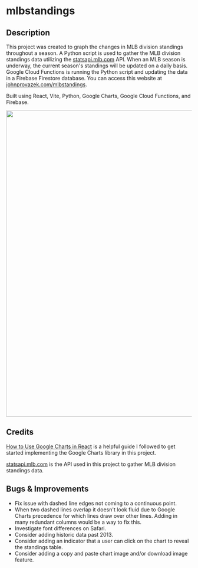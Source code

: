 # mlbstandings

## Description

This project was created to graph the changes in MLB division standings throughout a season.
A Python script is used to gather the MLB division standings data utilizing the [statsapi.mlb.com](https://statsapi.mlb.com/docs/login) API.
When an MLB season is underway, the current season's standings will be updated on a daily basis.
Google Cloud Functions is running the Python script and updating the data in a Firebase Firestore database.
You can access this website at [johnprovazek.com/mlbstandings](https://www.johnprovazek.com/mlbstandings/).

Built using React, Vite, Python, Google Charts, Google Cloud Functions, and Firebase.

<div align="center">
  <picture>
    <img src="https://repository-images.githubusercontent.com/483421754/ce78b600-adcd-445a-80cc-8236060bc43e" width="830px">
  </picture>
</div>

## Credits

[How to Use Google Charts in React](https://blog.shahednasser.com/how-to-use-google-charts-in-react/) is a helpful guide I followed to get started implementing the Google Charts library in this project.

[statsapi.mlb.com](https://statsapi.mlb.com/docs/login) is the API used in this project to gather MLB division standings data.

## Bugs & Improvements

- Fix issue with dashed line edges not coming to a continuous point.
- When two dashed lines overlap it doesn't look fluid due to Google Charts precedence for which lines draw over other lines. Adding in many redundant columns would be a way to fix this.
- Investigate font differences on Safari.
- Consider adding historic data past 2013.
- Consider adding an indicator that a user can click on the chart to reveal the standings table.
- Consider adding a copy and paste chart image and/or download image feature.
